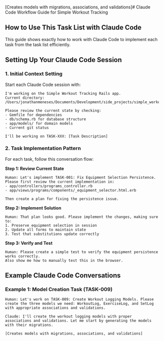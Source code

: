 [Creates models with migrations, associations, and validations]# Claude Code Workflow Guide for Simple Workout Tracking

## How to Use This Task List with Claude Code

This guide shows exactly how to work with Claude Code to implement each task from the task list efficiently.

## Setting Up Your Claude Code Session

### 1. Initial Context Setting
Start each Claude Code session with:
```
I'm working on the Simple Workout Tracking Rails app. 
Current directory: /Users/jonathanmeneses/Documents/Development/side_projects/simple_workout_tracking

Please review the current state by checking:
- Gemfile for dependencies
- db/schema.rb for database structure  
- app/models/ for domain models
- Current git status

I'll be working on TASK-XXX: [Task Description]
```

### 2. Task Implementation Pattern
For each task, follow this conversation flow:

**Step 1: Review Current State**
```
Human: Let's implement TASK-001: Fix Equipment Selection Persistence. 
Please first review the current implementation in:
- app/controllers/programs_controller.rb
- app/views/programs/components/_equipment_selector.html.erb

Then create a plan for fixing the persistence issue.
```

**Step 2: Implement Solution**
```
Human: That plan looks good. Please implement the changes, making sure to:
1. Preserve equipment selection in session
2. Update all forms to maintain state
3. Test that substitutions update correctly
```

**Step 3: Verify and Test**
```
Human: Please create a simple test to verify the equipment persistence works correctly. 
Also show me how to manually test this in the browser.
```

## Example Claude Code Conversations

### Example 1: Model Creation Task (TASK-009)

```
Human: Let's work on TASK-009: Create Workout Logging Models. Please create the three models we need: WorkoutLog, ExerciseLog, and SetLog with appropriate associations and validations.

Claude: I'll create the workout logging models with proper associations and validations. Let me start by generating the models with their migrations.

[Creates models with migrations, associations, and validations]